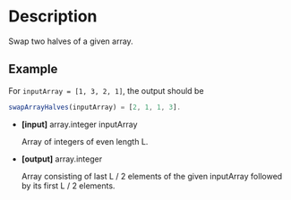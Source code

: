 # Description
Swap two halves of a given array.

## Example
For `inputArray = [1, 3, 2, 1]`, the output should be

```javascript
swapArrayHalves(inputArray) = [2, 1, 1, 3].
```

- **[input]** array.integer inputArray

  Array of integers of even length L.

- **[output]** array.integer

  Array consisting of last L / 2 elements of the given inputArray followed by its first L / 2 elements.
